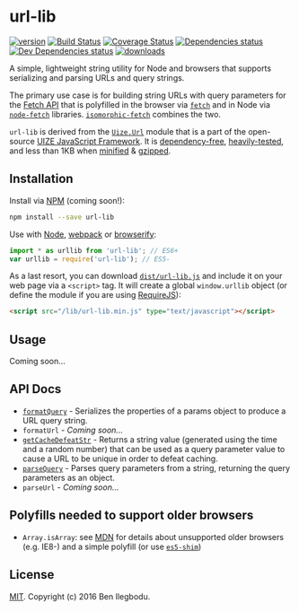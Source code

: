 # url-lib

[![version](https://img.shields.io/npm/v/url-lib.svg?style=flat-square)](http://npm.im/url-lib)
[![Build Status](https://travis-ci.org/benmvp/url-lib.svg?branch=master)](https://travis-ci.org/benmvp/url-lib)
[![Coverage Status](https://coveralls.io/repos/github/benmvp/url-lib/badge.svg?branch=master)](https://coveralls.io/github/benmvp/url-lib?branch=master)
[![Dependencies status](https://img.shields.io/david/benmvp/url-lib.svg?style=flat-square)](https://david-dm.org/benmvp/url-lib#info=dependencies)
[![Dev Dependencies status](https://img.shields.io/david/dev/benmvp/url-lib.svg?style=flat-square)](https://david-dm.org/benmvp/url-lib#info=devDependencies)
[![downloads](https://img.shields.io/npm/dm/url-lib.svg?style=flat-square)](http://npm-stat.com/charts.html?package=url-lib&from=2016-03-26)

A simple, lightweight string utility for Node and browsers that supports serializing and parsing URLs and query strings.

The primary use case is for building string URLs with query parameters for the [Fetch API](https://developer.mozilla.org/en-US/docs/Web/API/Fetch_API) that is polyfilled in the browser via [`fetch`](https://github.com/github/fetch) and in Node via [`node-fetch`](https://github.com/bitinn/node-fetch) libraries. [`isomorphic-fetch`](https://github.com/matthew-andrews/isomorphic-fetch) combines the two.

`url-lib` is derived from the [`Uize.Url`](https://github.com/UIZE/UIZE-JavaScript-Framework/blob/master/site-source/js/Uize/Url.js) module that is a part of the open-source [UIZE JavaScript Framework](https://github.com/UIZE/UIZE-JavaScript-Framework). It is [dependency-free](https://david-dm.org/benmvp/url-lib#info=dependencies), [heavily-tested](https://coveralls.io/github/benmvp/url-lib?branch=master), and less than 1KB when [minified](https://raw.githubusercontent.com/benmvp/url-lib/master/dist/url-lib.min.js) &  [gzipped](https://github.com/benmvp/url-lib/blob/master/dist/url-lib.min.js.gz).

## Installation

Install via [NPM](https://docs.npmjs.com/getting-started/installing-npm-packages-locally) (coming soon!):

```sh
npm install --save url-lib
```

Use with [Node](https://nodejs.org/en/), [webpack](https://webpack.github.io/) or [browserify](http://browserify.org/):

```js
import * as urllib from 'url-lib'; // ES6+
var urllib = require('url-lib'); // ES5-
```

As a last resort, you can download [`dist/url-lib.js`](https://raw.githubusercontent.com/benmvp/url-lib/master/dist/url-lib.min.js) and include it on your web page via a `<script>` tag. It will create a global `window.urllib` object (or define the module if you are using [RequireJS](http://requirejs.org/)):

```html
<script src="/lib/url-lib.min.js" type="text/javascript"></script>
```

## Usage

Coming soon...

## API Docs

- [`formatQuery`](docs/formatQuery.md) - Serializes the properties of a params object to produce a URL query string.
- `formatUrl` - _Coming soon..._
- [`getCacheDefeatStr`](docs/getCacheDefeatStr.md) - Returns a string value (generated using the time and a random number) that can be used as a query parameter value to cause a URL to be unique in order to defeat caching.
- [`parseQuery`](docs/parseQuery.md) - Parses query parameters from a string, returning the query parameters as an object.
- `parseUrl` - _Coming soon..._

## Polyfills needed to support older browsers

- `Array.isArray`: see [MDN](https://developer.mozilla.org/en-US/docs/Web/JavaScript/Reference/Global_Objects/Array/isArray) for details about unsupported older browsers (e.g. IE8-) and a simple polyfill (or use [`es5-shim`](https://github.com/es-shims/es5-shim))

## License

[MIT](LICENSE). Copyright (c) 2016 Ben Ilegbodu.
